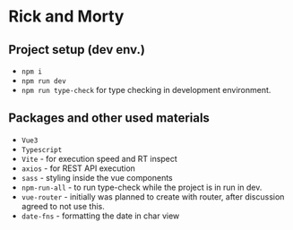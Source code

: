 # Rick and Morty

## Project setup (dev env.)
- `npm i`
- `npm run dev`
- `npm run type-check` for type checking in development environment.

## Packages and other used materials
- `Vue3`
- `Typescript`
- `Vite` - for execution speed and RT inspect
- `axios` - for REST API execution
- `sass` - styling inside the vue components
- `npm-run-all` - to run type-check while the project is in run in dev.
- `vue-router` - initially was planned to create with router, after discussion agreed to not use this.
- `date-fns` - formatting the date in char view
